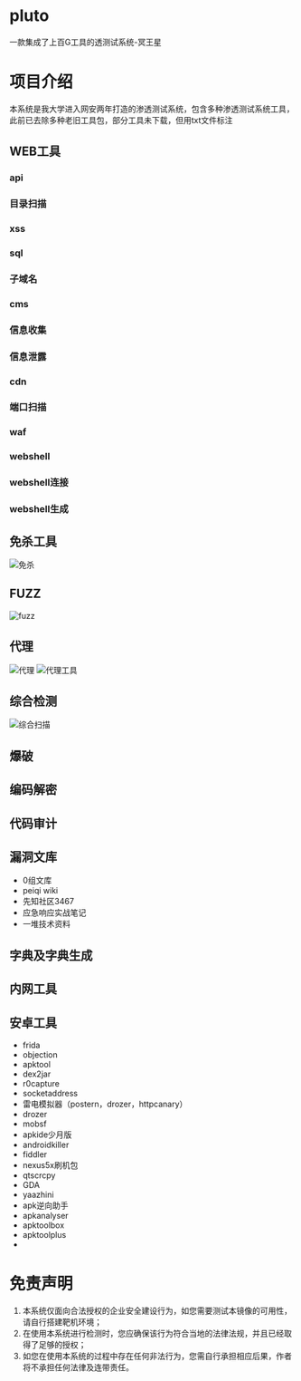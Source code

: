 # pluto
一款集成了上百G工具的透测试系统-冥王星
# 项目介绍
本系统是我大学进入网安两年打造的渗透测试系统，包含多种渗透测试系统工具，此前已去除多种老旧工具包，部分工具未下载，但用txt文件标注

## WEB工具
### api
### 目录扫描
### xss
### sql
### 子域名
### cms
### 信息收集
### 信息泄露
### cdn
### 端口扫描
### waf

### webshell
### webshell连接
### webshell生成

## 免杀工具
![免杀](https://github.com/xk11z/pluto/assets/126586204/0562c838-5aaa-4f2a-a268-4b332fafbd58)
## FUZZ
![fuzz](https://github.com/xk11z/pluto/assets/126586204/4d0a0f4a-2b98-48ba-a608-f07b2f03f869)
## 代理
![代理](https://github.com/xk11z/pluto/assets/126586204/0f4766e5-3193-4af3-a5dd-9b61ce056337)
![代理工具](https://github.com/xk11z/pluto/assets/126586204/ecb774d7-e17f-4a61-8ee5-79ae0e980774)
## 综合检测
![综合扫描](https://github.com/xk11z/pluto/assets/126586204/1d79d105-f703-4438-918a-96ff04ba2e7a)

## 
## 爆破
## 编码解密
## 代码审计
## 漏洞文库
- 0组文库
- peiqi wiki
- 先知社区3467
- 应急响应实战笔记
- 一堆技术资料
## 字典及字典生成
## 内网工具

## 安卓工具
- frida
- objection
- apktool
- dex2jar
- r0capture
- socketaddress
- 雷电模拟器（postern，drozer，httpcanary）
- drozer
- mobsf
- apkide少月版
- androidkiller
- fiddler
- nexus5x刷机包
- qtscrcpy
- GDA
- yaazhini
- apk逆向助手
- apkanalyser
- apktoolbox
- apktoolplus
- 
# 免责声明
1. 本系统仅面向合法授权的企业安全建设行为，如您需要测试本镜像的可用性，请自行搭建靶机环境；
2. 在使用本系统进行检测时，您应确保该行为符合当地的法律法规，并且已经取得了足够的授权；
3. 如您在使用本系统的过程中存在任何非法行为，您需自行承担相应后果，作者将不承担任何法律及连带责任。
